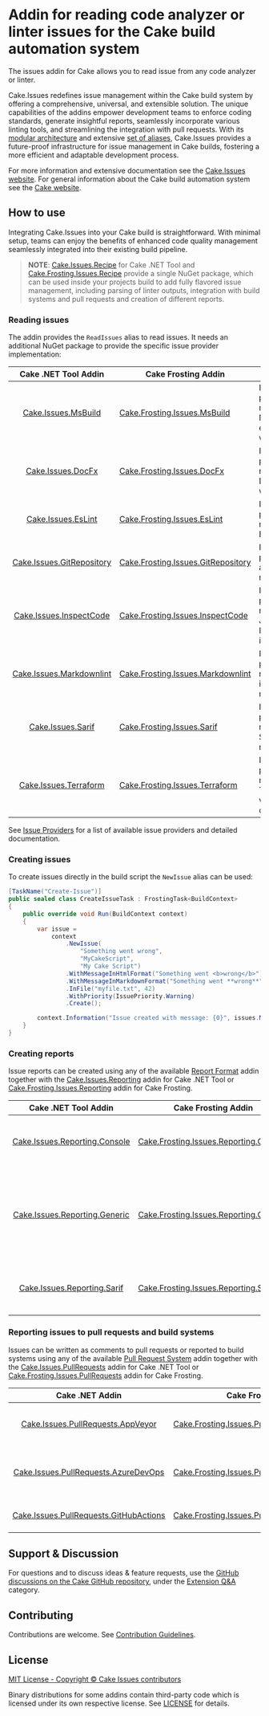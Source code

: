 # Addin for reading code analyzer or linter issues for the Cake build automation system

The issues addin for Cake allows you to read issue from any code analyzer or linter.

Cake.Issues redefines issue management within the Cake build system by offering a comprehensive, universal, and extensible solution.
The unique capabilities of the addins empower development teams to enforce coding standards, generate insightful reports,
seamlessly incorporate various linting tools, and streamlining the integration with pull requests.
With its [modular architecture] and extensive [set of aliases], Cake.Issues provides a future-proof infrastructure for issue management
in Cake builds, fostering a more efficient and adaptable development process.

For more information and extensive documentation see the [Cake.Issues website](https://cakeissues.net).
For general information about the Cake build automation system see the [Cake website](http://cakebuild.net).

## How to use

Integrating Cake.Issues into your Cake build is straightforward.
With minimal setup, teams can enjoy the benefits of enhanced code quality management seamlessly integrated into their existing build pipeline.

> **NOTE**:
> [Cake.Issues.Recipe](https://www.nuget.org/packages/Cake.Issues.Recipe) for Cake .NET Tool and
> [Cake.Frosting.Issues.Recipe](https://www.nuget.org/packages/Cake.Frosting.Issues.Recipe)
> provide a single NuGet package, which can be used inside your projects build to add fully flavored issue management,
> including parsing of linter outputs, integration with build systems and pull requests and creation of different reports.

### Reading issues

The addin provides the `ReadIssues` alias to read issues.
It needs an additional NuGet package to provide the specific issue provider implementation:

| Cake .NET Tool Addin | Cake Frosting Addin | Description |
|:--:|-|-|
| [Cake.Issues.MsBuild](https://www.nuget.org/packages/Cake.Issues.MsBuild) | [Cake.Frosting.Issues.MsBuild](https://www.nuget.org/packages/Cake.Frosting.Issues.MsBuild) | Issue provider for reading MsBuild errors and warnings. |
| [Cake.Issues.DocFx](https://www.nuget.org/packages/Cake.Issues.DocFx) | [Cake.Frosting.Issues.DocFx](https://www.nuget.org/packages/Cake.Frosting.Issues.DocFx) | Issue provider for reading DocFx warnings. |
| [Cake.Issues.EsLint](https://www.nuget.org/packages/Cake.Issues.EsLint) | [Cake.Frosting.Issues.EsLint](https://www.nuget.org/packages/Cake.Frosting.Issues.EsLint) | Issue provider for reading ESLint issues. |
| [Cake.Issues.GitRepository](https://www.nuget.org/packages/Cake.Issues.GitRepository) | [Cake.Frosting.Issues.GitRepository](https://www.nuget.org/packages/Cake.Frosting.Issues.GitRepository) | Issue provider for analyzing Git repositories. |
| [Cake.Issues.InspectCode](https://www.nuget.org/packages/Cake.Issues.InspectCode) | [Cake.Frosting.Issues.InspectCode](https://www.nuget.org/packages/Cake.Frosting.Issues.InspectCode) | Issue provider for reading JetBrains Inspect Code issues. |
| [Cake.Issues.Markdownlint](https://www.nuget.org/packages/Cake.Issues.Markdownlint) | [Cake.Frosting.Issues.Markdownlint](https://www.nuget.org/packages/Cake.Frosting.Issues.Markdownlint) | Issue provider for reading issues from markdownlint. |
| [Cake.Issues.Sarif](https://www.nuget.org/packages/Cake.Issues.Sarif) | [Cake.Frosting.Issues.Sarif](https://www.nuget.org/packages/Cake.Frosting.Issues.Sarif) | Issue provider for reading SARIF reports. |
| [Cake.Issues.Terraform](https://www.nuget.org/packages/Cake.Issues.Terraform) | [Cake.Frosting.Issues.Terraform](https://www.nuget.org/packages/Cake.Frosting.Issues.Terraform) | Issue provider for reading Terraform validation output. |

See [Issue Providers] for a list of available issue providers and detailed documentation.

### Creating issues

To create issues directly in the build script the `NewIssue` alias can be used:

```csharp
[TaskName("Create-Issue")]
public sealed class CreateIssueTask : FrostingTask<BuildContext>
{
    public override void Run(BuildContext context)
    {
        var issue =
            context
                .NewIssue(
                    "Something went wrong",
                    "MyCakeScript",
                    "My Cake Script")
                .WithMessageInHtmlFormat("Something went <b>wrong</b>")
                .WithMessageInMarkdownFormat("Something went **wrong**")
                .InFile("myfile.txt", 42)
                .WithPriority(IssuePriority.Warning)
                .Create();

        context.Information("Issue created with message: {0}", issues.MessageText);
    }
}
```

### Creating reports

Issue reports can be created using any of the available [Report Format] addin
together with the [Cake.Issues.Reporting](https://www.nuget.org/packages/Cake.Issues.Reporting) addin for Cake .NET Tool or
[Cake.Frosting.Issues.Reporting](https://www.nuget.org/packages/Cake.Frosting.Issues.Reporting) addin for Cake Frosting.

| Cake .NET Tool Addin | Cake Frosting Addin | Description |
|:--:|-|-|
| [Cake.Issues.Reporting.Console](https://www.nuget.org/packages/Cake.Issues.Reporting.Console) | [Cake.Frosting.Issues.Reporting.Console](https://www.nuget.org/packages/Cake.Frosting.Issues.Reporting.Console) | Support for reporting issues to the console. |
| [Cake.Issues.Reporting.Generic](https://www.nuget.org/packages/Cake.Issues.Reporting.Generic) | [Cake.Frosting.Issues.Reporting.Generic](https://www.nuget.org/packages/Cake.Frosting.Issues.Reporting.Generic) | Support for creating reports in any text based format (HTML, Markdown, ...). |
| [Cake.Issues.Reporting.Sarif](https://www.nuget.org/packages/Cake.Issues.Reporting.Sarif) | [Cake.Frosting.Issues.Reporting.Sarif](https://www.nuget.org/packages/Cake.Frosting.Issues.Reporting.Sarif) | Support for creating reports in SARIF format. |

### Reporting issues to pull requests and build systems

Issues can be written as comments to pull requests or reported to build systems using any of the
available [Pull Request System] addin together with the
[Cake.Issues.PullRequests](https://www.nuget.org/packages/Cake.Issues.PullRequests) addin for Cake .NET Tool or
[Cake.Frosting.Issues.PullRequests](https://www.nuget.org/packages/Cake.Frosting.Issues.PullRequests) addin for Cake Frosting.


| Cake .NET Addin | Cake Frosting Addin | Description |
|:--:|-|-|
| [Cake.Issues.PullRequests.AppVeyor](https://www.nuget.org/packages/Cake.Issues.PullRequests.AppVeyor) | [Cake.Frosting.Issues.PullRequests.AppVeyor](https://www.nuget.org/packages/Cake.Frosting.Issues.PullRequests.AppVeyor) | Integration with AppVeyor builds. |
| [Cake.Issues.PullRequests.AzureDevOps](https://www.nuget.org/packages/Cake.Issues.PullRequests.AzureDevOps) | [Cake.Frosting.Issues.PullRequests.AzureDevOps](https://www.nuget.org/packages/Cake.Frosting.Issues.PullRequests.AzureDevOps) | Integration with Azure DevOps pull requests. |
| [Cake.Issues.PullRequests.GitHubActions](https://www.nuget.org/packages/Cake.Issues.PullRequests.GitHubActions) | [Cake.Frosting.Issues.PullRequests.GitHubActions](https://www.nuget.org/packages/Cake.Frosting.Issues.PullRequests.GitHubActions) | Integration with GitHub Actions. |

## Support & Discussion

For questions and to discuss ideas & feature requests, use the [GitHub discussions on the Cake GitHub repository](https://github.com/cake-build/cake/discussions), under the [Extension Q&A](https://github.com/orgs/cake-build/discussions/categories/extension-q-a) category.

## Contributing

Contributions are welcome. See [Contribution Guidelines](https://github.com/cake-contrib/Cake.Issues/blob/develop/CONTRIBUTING.md).

## License

[MIT License - Copyright © Cake Issues contributors](LICENSE)

Binary distributions for some addins contain third-party code which is licensed under its own respective license.
See [LICENSE](https://github.com/cake-contrib/Cake.Issues/blob/develop/LICENSE) for details.

[modular architecture]: https://cakeissues.net/docs/fundamentals/architecture
[set of aliases]: https://cakeissues.net/dsl/
[Issue Providers]: https://cakeissues.net/addins/issue-provider/
[Report Format]: https://cakeissues.net/docs/report-formats/
[Pull Request System]: https://cakeissues.net/docs/pull-request-systems/
